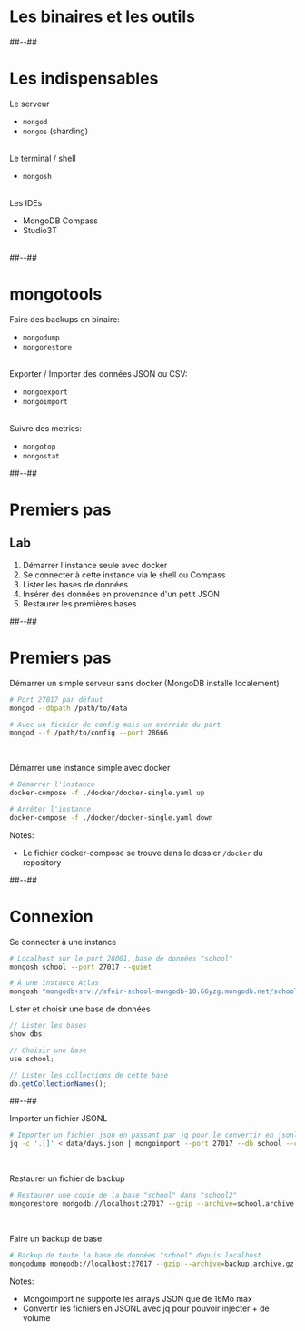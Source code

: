 <!-- .slide: class="transition underline"-->
# Les binaires et les outils

##--##
<!-- .slide -->
# Les indispensables
Le serveur
* `mongod`
* `mongos` (sharding)<br><br>
  
Le terminal / shell
* `mongosh`<br><br>

Les IDEs
* MongoDB Compass
* Studio3T<br><br>

##--##
<!-- .slide -->
# mongotools
Faire des backups en binaire:
* `mongodump`
* `mongorestore`<br><br>

Exporter / Importer des données JSON ou CSV:  
* `mongoexport`
* `mongoimport`<br><br>

Suivre des metrics:
* `mongotop`
* `mongostat`

##--##
<!-- .slide: class="exercice"-->
# Premiers pas
## Lab

1. Démarrer l'instance seule avec docker
2. Se connecter à cette instance via le shell ou Compass
3. Lister les bases de données   
4. Insérer des données en provenance d'un petit JSON
5. Restaurer les premières bases


##--##
<!-- .slide: class="with-code"-->
# Premiers pas

Démarrer un simple serveur sans docker (MongoDB installé localement)
```bash
# Port 27017 par défaut
mongod --dbpath /path/to/data

# Avec un fichier de config mais un override du port
mongod --f /path/to/config --port 28666
```
<br/>

Démarrer une instance simple avec docker

```bash
# Démarrer l'instance
docker-compose -f ./docker/docker-single.yaml up

# Arrêter l'instance
docker-compose -f ./docker/docker-single.yaml down
```

Notes:
- Le fichier docker-compose se trouve dans le dossier `/docker` du repository

##--##
<!-- .slide: class="with-code"-->
# Connexion

Se connecter à une instance
```bash
# Localhost sur le port 28001, base de données "school"
mongosh school --port 27017 --quiet

# À une instance Atlas
mongosh "mongodb+srv://sfeir-school-mongodb-10.66yzg.mongodb.net/school" --apiVersion 1 --username school
```

Lister et choisir une base de données
```javascript
// Lister les bases
show dbs;

// Choisir une base
use school;

// Lister les collections de cette base
db.getCollectionNames();
```


##--##
<!-- .slide: class="with-code"-->

Importer un fichier JSONL
```bash
# Importer un fichier json en passant par jq pour le convertir en jsonl
jq -c '.[]' < data/days.json | mongoimport --port 27017 --db school --collection days --drop --maintainInsertionOrder
```
<br/>

Restaurer un fichier de backup
```bash
# Restaurer une copie de la base "school" dans "school2"
mongorestore mongodb://localhost:27017 --gzip --archive=school.archive.gz --nsFrom='school.*' --nsTo='school2.*'
```
<br/>

Faire un backup de base
```bash
# Backup de toute la base de données "school" depuis localhost
mongodump mongodb://localhost:27017 --gzip --archive=backup.archive.gz --db school
```


Notes:
- Mongoimport ne supporte les arrays JSON que de 16Mo max
- Convertir les fichiers en JSONL avec jq pour pouvoir injecter + de volume